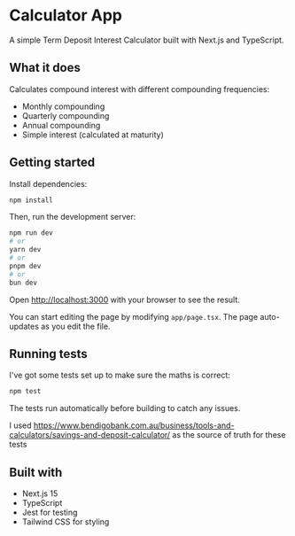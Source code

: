 # Calculator App

A simple Term Deposit Interest Calculator built with Next.js and TypeScript.

## What it does

Calculates compound interest with different compounding frequencies:

- Monthly compounding
- Quarterly compounding
- Annual compounding
- Simple interest (calculated at maturity)

## Getting started

Install dependencies:

```bash
npm install
```

Then, run the development server:

```bash
npm run dev
# or
yarn dev
# or
pnpm dev
# or
bun dev
```

Open [http://localhost:3000](http://localhost:3000) with your browser to see the result.

You can start editing the page by modifying `app/page.tsx`. The page auto-updates as you edit the file.

## Running tests

I've got some tests set up to make sure the maths is correct:

```bash
npm test
```

The tests run automatically before building to catch any issues.

I used https://www.bendigobank.com.au/business/tools-and-calculators/savings-and-deposit-calculator/ as the source of truth for these tests

## Built with

- Next.js 15
- TypeScript
- Jest for testing
- Tailwind CSS for styling
